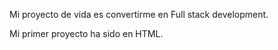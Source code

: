 Mi proyecto de vida es convertirme en Full stack development.

Mi primer proyecto ha sido en HTML.

